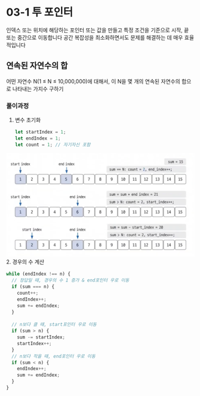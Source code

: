 # 03-1 투 포인터

인덱스 또는 위치에 해당하는 포인터 또는 값을 만들고 특정 조건을 기준으로 시작, 끝 또는 중간으로 이동합니다
공간 복잡성을 최소화하면서도 문제를 해결하는 데 매우 효율적입니다

## 연속된 자연수의 합

어떤 자연수 N(1 ≤ N ≤ 10,000,000)에 대해서, 이 N을 몇 개의 연속된 자연수의 합으로 나타내는 가지수 구하기

### 풀이과정

1. 변수 초기화

   ```js
   let startIndex = 1;
   let endIndex = 1;
   let count = 1; // 자기자신 포함
   ```

<img width="534" alt="image" src="./006.png">
2. 경우의 수 계산

```js
while (endIndex !== n) {
  // 정답일 때, 경우의 수 1 증가 & end포인터 우로 이동
  if (sum === n) {
    count++;
    endIndex++;
    sum += endIndex;
  }

  // n보다 클 때, start포인터 우로 이동
  if (sum > n) {
    sum -= startIndex;
    startIndex++;
  }
  // n보다 작을 때, end포인터 우로 이동
  if (sum < n) {
    endIndex++;
    sum += endIndex;
  }
}
```
